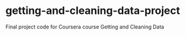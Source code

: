 getting-and-cleaning-data-project
=================================

Final project code for Coursera course Getting and Cleaning Data
